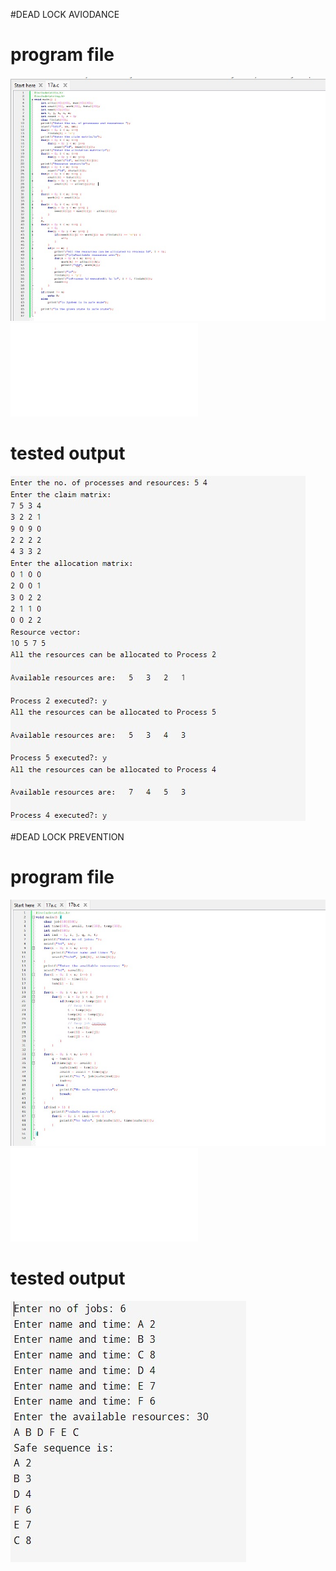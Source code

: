 #DEAD LOCK AVIODANCE

# program file
![program file](DeadLockAvoidance_code.jpeg)
![program file](DeadLockAvoidanceFile.c)



# tested output
![tested output](DeadLockAvoidance_EO.jpeg)

#DEAD LOCK PREVENTION

# program file
![program file](DeadLockPrevention_code.jpeg)
![program file](DeadLockPreventionFile.c)

# tested output
![tested output](DeadLockPrevention_EO.jpeg)
